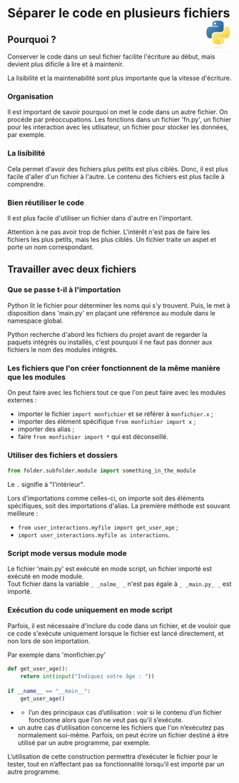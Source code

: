 # **Séparer le code en plusieurs fichiers** <a href="../../"><img align="right" src="../../src/images/Python-logo-notext.svg" alt="Python" title="Phthon" widht="auto" height="64px"></a>

## **Pourquoi ?**

Conserver le code dans un seul fichier facilite l'écriture au début, mais devient plus dificile à lire et à maintenir.  

La lisibilité et la maintenabilité sont plus importante que la vitesse d'écriture.  

### **Organisation**

Il est important de savoir pourquoi on met le code dans un autre fichier. On procéde par préoccupations. Les fonctions dans un fichier 'fn.py', un fichier pour les interaction avec les utlisateur, un fichier pour stocker les données, par exemple.  

### **La lisibilité**

Cela permet d'avoir des fichiers plus petits est plus ciblés. Donc, il est plus facile d'aller d'un fichier à l'autre. Le contenu des fichiers est plus facile à comprendre.

### **Bien réutiliser le code**

Il est plus facile d'utiliser un fichier dans d'autre en l'important.   

Attention à ne pas avoir trop de fichier. L'intérêt n'est pas de faire les fichiers les plus petits, mais les plus ciblés. Un fichier traite un aspet et porte un nom correspondant.

## **Travailler avec deux fichiers**

### **Que se passe t-il à l'importation**

Python lit le fichier pour déterminer les noms qui s'y trouvent. Puis, le met à disposition dans 'main.py' en plaçant une référence au module dans le namespace global.  

Python recherche d'abord les fichiers du projet avant de regarder la paquets intégrés ou installés, c'est pourquoi il ne faut pas donner aux fichiers le nom des modules intégrés.

### **Les fichiers que l'on créer fonctionnent de la même manière que les modules**

On peut faire avec les fichiers tout ce que l'on peut faire avec les modules externes :
* importer le fichier `import monfichier` et se référer à `monfichier.x` ;
* importer des élément spécifique `from monfichier import x` ;
* importer des alias ;
* faire `from monfichier import *` qui est déconseillé.

### **Utiliser des fichiers et dossiers**


```py
from folder.subfolder.module import something_in_the_module
```
Le `.` signifie à "l'intérieur".  

Lors d'importations comme celles-ci, on importe soit des éléments spécifiques, soit des importations d'alias. La première méthode est souvant meilleure :
* `from user_interactions.myfile import get_user_age` ;
* `import user_interactions.myfile as interactions`.

### **Script mode versus module mode**

Le fichier 'main.py' est exécuté en mode script, un fichier importé est exécuté en mode module.  
Tout fichier dans la variable `_ _nalme_ _` n'est pas égale à `_ _main.py_ _` est importé.

### **Exécution du code uniquement en mode script**

Parfois, il est nécessaire d'inclure du code dans un fichier, et de vouloir que ce code s'exécute uniquement lorsque le fichier est lancé directement, et non lors de son importation.

Par exemple dans 'monfichier.py'
```py
def get_user_age():
    return int(input("Indiquez votre âge : "))

if __name__ == "__main__":
    get_user_age()
```
* * l’un des principaux cas d’utilisation :  voir si le contenu d’un fichier fonctionne alors que l'on ne veut pas qu’il s’exécute.
* un autre cas d’utilisation concerne les fichiers que l'on n’exécutez pas normalement soi-même. Parfois, on peut écrire un fichier destiné à être utilisé par un autre programme, par exemple.

L’utilisation de cette construction permettra d’exécuter le fichier pour le tester, tout en n’affectant pas sa fonctionnalité lorsqu’il est importé par un autre programme.